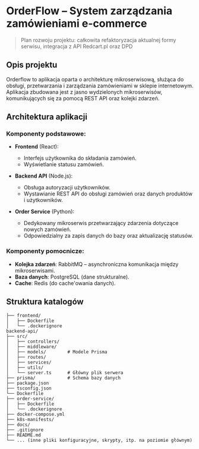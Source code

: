 # OrderFlow – System zarządzania zamówieniami e-commerce

> Plan rozwoju projektu: całkowita refaktoryzacja aktualnej formy serwisu, integracja z API Redcart.pl oraz DPD

## Opis projektu

Orderflow to aplikacja oparta o architekturę mikroserwisową, służąca do obsługi, przetwarzania i zarządzania zamówieniami w sklepie internetowym. Aplikacja zbudowana jest z jasno wydzielonych mikroserwisów, komunikujących się za pomocą REST API oraz kolejki zdarzeń.

## Architektura aplikacji

### Komponenty podstawowe:

- **Frontend** (React):
  - Interfejs użytkownika do składania zamówień.
  - Wyświetlanie statusu zamówień.
  
- **Backend API** (Node.js):
  - Obsługa autoryzacji użytkowników.
  - Wystawianie REST API do obsługi zamówień oraz danych produktów i użytkowników.

- **Order Service** (Python):
  - Dedykowany mikroserwis przetwarzający zdarzenia dotyczące nowych zamówień.
  - Odpowiedzialny za zapis danych do bazy oraz aktualizację statusów.

### Komponenty pomocnicze:

- **Kolejka zdarzeń**: RabbitMQ – asynchroniczna komunikacja między mikroserwisami.
- **Baza danych**: PostgreSQL (dane strukturalne).
- **Cache**: Redis (do cache'owania danych).

## Struktura katalogów

```plaintext
├── frontend/
│   ├── Dockerfile         
│   └── .dockerignore     
backend-api/
├── src/
│   ├── controllers/   
│   ├── middleware/    
│   ├── models/        # Modele Prisma 
│   ├── routes/        
│   ├── services/      
│   ├── utils/         
│   └── server.ts      # Główny plik serwera
├── prisma/            # Schema bazy danych
├── package.json
├── tsconfig.json
└── Dockerfile   
├── order-service/
│   ├── Dockerfile         
│   └── .dockerignore      
├── docker-compose.yml
├── k8s-manifests/        
├── docs/                  
├── .gitignore             
├── README.md              
└── ... (inne pliki konfiguracyjne, skrypty, itp. na poziomie głównym)
